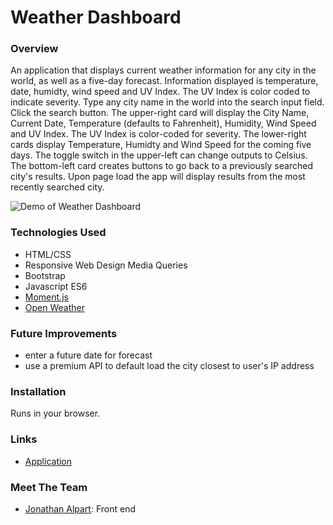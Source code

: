 # Weather Dashboard

### Overview
An application that displays current weather information for any city in the world, as well as a five-day forecast. Information displayed is temperature, date, humidty, wind speed and UV Index. The UV Index is color coded to indicate severity. Type any city name in the world into the search input field. Click the search button. The upper-right card will display the City Name, Current Date, Temperature (defaults to Fahrenheit), Humidity, Wind Speed and UV Index. The UV Index is color-coded for severity. The lower-right cards display Temperature, Humidty and Wind Speed for the coming five days. The toggle switch in the upper-left can change outputs to Celsius. The bottom-left card creates buttons to go back to a previously searched city's results. Upon page load the app will display results from the most recently searched city.

![Demo of Weather Dashboard](https://github.com/Jack-Aaron/Weather-Dashboard/raw/master/demo.gif?raw=true)

### Technologies Used
* HTML/CSS
* Responsive Web Design Media Queries
* Bootstrap
* Javascript ES6
* [Moment.js](https://momentjs.com/)
* [Open Weather](https://openweathermap.org/api/)

### Future Improvements
* enter a future date for forecast
* use a premium API to default load the city closest to user's IP address

### Installation 
Runs in your browser.

### Links
* [Application](https://jack-aaron.github.io/Weather-Dashboard/)

### Meet The Team
* [Jonathan Alpart](https://github.com/Jack-Aaron/): Front end
